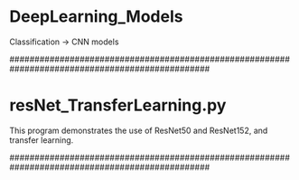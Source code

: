 # DeepLearning_Models
Classification -> CNN models


################################################################################################

# resNet_TransferLearning.py

This program demonstrates the use of ResNet50 and ResNet152, and transfer learning.   
 
################################################################################################
